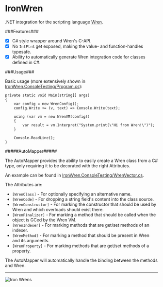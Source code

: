 IronWren
========

.NET integration for the scripting language [Wren](https://github.com/munificent/wren).

###Features###

- [x] C# style wrapper around Wren's C-API.
- [x] No `IntPtr`s get exposed, making the value- and function-handles typesafe.
- [x] Ability to automatically generate Wren integration code for classes defined in C#.

###Usage###

Basic usage (more extensively shown in [IronWren.ConsoleTesting/Program.cs](https://github.com/Banane9/IronWren/blob/master/IronWren.ConsoleTesting/Program.cs)):

``` CSharp
private static void Main(string[] args)
{
    var config = new WrenConfig();
    config.Write += (v, text) => Console.Write(text);
    
    using (var vm = new WrenVM(config))
    {
        var result = vm.Interpret("System.print(\"Hi from Wren!\")");
    }
    
    Console.ReadLine();
}
```

#####AutoMapper#####

The AutoMapper provides the ability to easily create a Wren class from a C# type, only requiring it to be decorated with the right Attributes.

An example can be found in [IronWren.ConsoleTesting/WrenVector.cs](https://github.com/Banane9/IronWren/blob/master/IronWren.ConsoleTesting/WrenVector.cs).

The Attributes are:
- `[WrenClass]` - For optionally specifying an alternative name.
- `[WrenCode]` - For dropping a string field's content into the class source.
- `[WrenConstructor]` - For marking the constructor that should be used by Wren and which overloads should exist there.
- `[WrenFinalizer]` - For marking a method that should be called when the object is GCed by the Wren VM.
- `[WrenIndexer]` - For marking methods that are get/set methods of an indexer.
- `[WrenMethod]` - For marking a method that should be present in Wren and its arguments.
- `[WrenProperty]` - For marking methods that are get/set methods of a property.

The AutoMapper will automatically handle the binding between the methods and Wren.

-------------------------------------------------------------------------------------------------------------------------------

![Iron Wrens](http://www.gardens2you.co.uk/4579-thickbox_default/cast-iron-hanging-heart-garden-bird-feeder-wren-bird-ornament-set.jpg)
